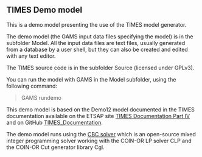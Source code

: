 ## TIMES Demo model

This is a demo model presenting the use of the TIMES model generator.

The demo model (the GAMS input data files specifying the model) is in the subfolder Model.
All the input data files are text files, usually generated from a database by a user shell,
but they can also be created and edited with any text editor.

The TIMES source code is in the subfolder Source (licensed under GPLv3).

You can run the model with GAMS in the Model subfolder, using the following command:  
>  GAMS rundemo

This demo model is based on the Demo12 model documented in the TIMES documentation available on the ETSAP site [TIMES Documentation Part IV](https://iea-etsap.org/docs/TIMES%20Documentation%20PART%20IV_final.pdf)
and on GitHub [TIMES_Documentation](https://github.com/etsap-TIMES/TIMES_Documentation).

The demo model runs using the [CBC solver](https://github.com/coin-or/Cbc) which is an open-source mixed integer programming 
solver working with the COIN-OR LP solver CLP and the COIN-OR Cut generator library Cgl.
